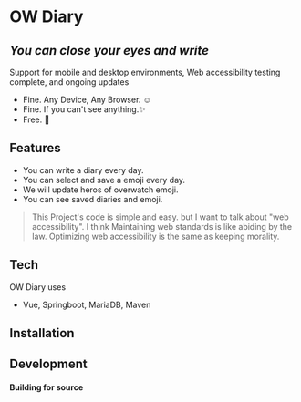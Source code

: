 # OW Diary
## _You can close your eyes and write_

Support for mobile and desktop environments, Web accessibility testing complete, and ongoing updates

- Fine. Any Device, Any Browser. ☺️
- Fine. If you can't see anything.✨
- Free. 🌷

## Features

- You can write a diary every day.
- You can select and save a emoji every day.
- We will update heros of overwatch emoji.
- You can see saved diaries and emoji.

> This Project's code is simple and easy. but I want to talk about "web accessibility".
I think Maintaining web standards is like abiding by the law.
Optimizing web accessibility is the same as keeping morality.

## Tech

OW Diary uses

- Vue, Springboot, MariaDB, Maven

## Installation



## Development



#### Building for source


